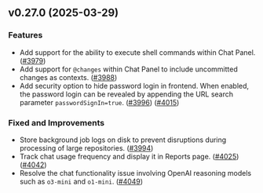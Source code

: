 ## v0.27.0 (2025-03-29)

### Features

* Add support for the ability to execute shell commands within Chat Panel. ([#3979](https://github.com/TabbyML/tabby/pull/3979))
* Add support for `@changes` within Chat Panel to include uncommitted changes as contexts. ([#3988](https://github.com/TabbyML/tabby/pull/3988))
* Add security option to hide password login in frontend. When enabled, the password login can be revealed by appending the URL search parameter `passwordSignIn=true`. ([#3996](https://github.com/TabbyML/tabby/pull/3996)) ([#4015](https://github.com/TabbyML/tabby/pull/4015))

### Fixed and Improvements

* Store background job logs on disk to prevent disruptions during processing of large repositories. ([#3994](https://github.com/TabbyML/tabby/pull/3994))
* Track chat usage frequency and display it in Reports page. ([#4025](https://github.com/TabbyML/tabby/pull/4025)) ([#4042](https://github.com/TabbyML/tabby/pull/4042))
* Resolve the chat functionality issue involving OpenAI reasoning models such as `o3-mini` and `o1-mini`. ([#4049](https://github.com/TabbyML/tabby/pull/4049))
